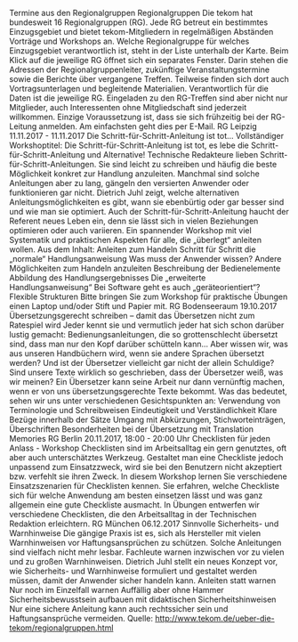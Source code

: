 Termine aus den Regionalgruppen
Regionalgruppen
Die tekom hat bundesweit 16 Regionalgruppen (RG). Jede RG betreut ein bestimmtes Einzugsgebiet und bietet tekom-Mitgliedern in regelmäßigen Abständen Vorträge und Workshops an. Welche Regionalgruppe für welches Einzugsgebiet verantwortlich ist, steht in der Liste unterhalb der Karte. Beim Klick auf die jeweilige RG öffnet sich ein separates Fenster. Darin stehen die Adressen der Regionalgruppenleiter, zukünftige Veranstaltungstermine sowie die Berichte über vergangene Treffen. Teilweise finden sich dort auch Vortragsunterlagen und begleitende Materialien. Verantwortlich für die Daten ist die jeweilige RG.
Eingeladen zu den RG-Treffen sind aber nicht nur Mitglieder, auch Interessenten ohne Mitgliedschaft sind jederzeit willkommen. Einzige Voraussetzung ist, dass sie sich frühzeitig bei der RG-Leitung anmelden. Am einfachsten geht dies per E-Mail.
RG Leipzig
11.11.2017 - 11.11.2017
Die Schritt-für-Schritt-Anleitung ist tot...
Vollständiger Workshoptitel: Die Schritt-für-Schritt-Anleitung ist tot, es lebe die Schritt-für-Schritt-Anleitung und Alternative!
Technische Redakteure lieben Schritt-für-Schritt-Anleitungen. Sie sind leicht zu schreiben und häufig die beste Möglichkeit konkret zur Handlung anzuleiten.
Manchmal sind solche Anleitungen aber zu lang, gängeln den versierten Anwender oder funktionieren gar nicht.
Dietrich Juhl zeigt, welche alternativen Anleitungsmöglichkeiten es gibt, wann sie ebenbürtig oder gar besser sind und wie man sie optimiert.
Auch der Schritt-für-Schritt-Anleitung haucht der Referent neues Leben ein, denn sie lässt sich in vielen Beziehungen optimieren oder auch variieren. Ein spannender Workshop mit viel Systematik und praktischen Aspekten für alle, die „überlegt“ anleiten wollen.
Aus dem Inhalt:
Anleiten zum Handeln
Schritt für Schritt
die „normale“ Handlungsanweisung
Was muss der Anwender wissen?
Andere Möglichkeiten zum Handeln anzuleiten
Beschreibung der Bedienelemente
Abbildung des Handlungsergebnisses
Die „erweiterte Handlungsanweisung“
Bei Software geht es auch „geräteorientiert“?
Flexible Strukturen
Bitte bringen Sie zum Workshop für praktische Übungen einen Laptop und/oder Stift und Papier mit.
RG Bodenseeraum
19.10.2017
Übersetzungsgerecht schreiben – damit das Übersetzen nicht zum Ratespiel wird
Jeder kennt sie und vermutlich jeder hat sich schon darüber lustig gemacht: Bedienungsanleitungen, die so grottenschlecht übersetzt sind, dass man nur den Kopf darüber schütteln kann...
Aber wissen wir, was aus unseren Handbüchern wird, wenn sie andere Sprachen übersetzt werden? Und ist der Übersetzer vielleicht gar nicht der allein Schuldige? Sind unsere Texte wirklich so geschrieben, dass der Übersetzer weiß, was wir meinen?
Ein Übersetzer kann seine Arbeit nur dann vernünftig machen, wenn er von uns übersetzungsgerechte Texte bekommt.
Was das bedeutet, sehen wir uns unter verschiedenen Gesichtspunkten an:
Verwendung von Terminologie und Schreibweisen
Eindeutigkeit und Verständlichkeit
Klare Bezüge innerhalb der Sätze
Umgang mit Abkürzungen, Stichworteinträgen, Überschriften
Besonderheiten bei der Übersetzung mit Translation Memories
RG Berlin
20.11.2017, 18:00 - 20:00 Uhr
Checklisten für jeden Anlass - Workshop
Checklisten sind im Arbeitsalltag ein gern genutztes, oft aber auch unterschätztes Werkzeug. Gestaltet man eine Checkliste jedoch unpassend zum Einsatzzweck, wird sie bei den Benutzern nicht akzeptiert bzw. verfehlt sie ihren Zweck.
In diesem Workshop lernen Sie verschiedene Einsatzszenarien für Checklisten kennen. Sie erfahren, welche Checkliste sich für welche Anwendung am besten einsetzen lässt und was ganz allgemein eine gute Checkliste ausmacht.
In Übungen entwerfen wir verschiedene Checklisten, die den Arbeitsalltag in der Technischen Redaktion erleichtern.
RG München
06.12.2017
Sinnvolle Sicherheits- und Warnhinweise
Die gängige Praxis ist es, sich als Hersteller mit vielen Warnhinweisen vor Haftungsansprüchen zu schützen.
Solche Anleitungen sind vielfach nicht mehr lesbar.
Fachleute warnen inzwischen vor zu vielen und zu großen Warnhinweisen.
Dietrich Juhl stellt ein neues Konzept vor, wie Sicherheits- und Warnhinweise formuliert und gestaltet werden müssen, damit der Anwender sicher handeln kann.
Anleiten statt warnen
Nur noch im Einzelfall warnen
Auffällig aber ohne Hammer
Sicherheitsbewusstsein aufbauen mit didaktischen Sicherheitshinweisen
Nur eine sichere Anleitung kann auch rechtssicher sein und Haftungsansprüche vermeiden.
Quelle: http://www.tekom.de/ueber-die-tekom/regionalgruppen.html
